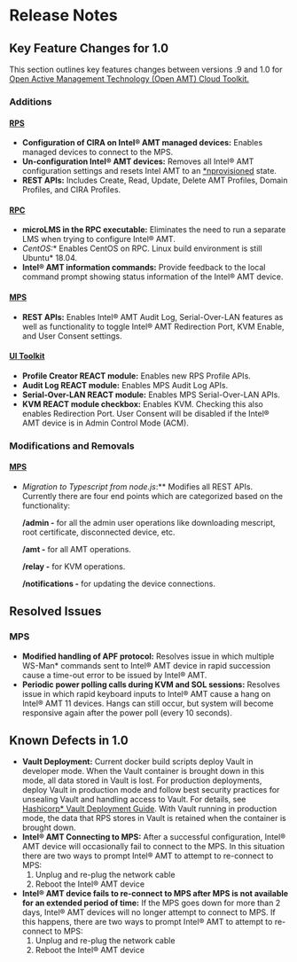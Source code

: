# Release Notes

## Key Feature Changes for 1.0
This section outlines key features changes between versions .9 and 1.0 for [Open Active Management Technology (Open AMT) Cloud Toolkit.](Glossary.md#o) 

### Additions

#### [RPS](Glossary.md#r)
- **Configuration of CIRA on Intel® AMT managed devices:** Enables managed devices to connect to the MPS.
- **Un-configuration Intel® AMT devices:** Removes all Intel® AMT configuration settings and resets Intel AMT to an [*nprovisioned](Glossary.md#p) state.
- **REST APIs:** Includes Create, Read, Update, Delete AMT Profiles, Domain Profiles, and CIRA Profiles.

#### [RPC](Glossary.md#r)
- **microLMS in the RPC executable:** Eliminates the need to run a separate LMS when trying to configure Intel® AMT.
- **CentOS*:** Enables CentOS on RPC. Linux build environment is still Ubuntu* 18.04.
- **Intel® AMT information commands:**  Provide feedback to the local command prompt showing status information of the Intel® AMT device.
  
#### [MPS](Glossary.md#m)
- **REST APIs:** Enables Intel® AMT Audit Log, Serial-Over-LAN features as well as functionality to toggle Intel® AMT Redirection Port, KVM Enable, and User Consent settings.

#### [UI Toolkit](Glossary.md#u)
- **Profile Creator REACT module:** Enables new RPS Profile APIs.
- **Audit Log REACT module:** Enables MPS Audit Log APIs.
- **Serial-Over-LAN REACT module:**  Enables MPS Serial-Over-LAN APIs.
- **KVM REACT module checkbox:** Enables KVM. Checking this also enables Redirection Port. User Consent will be disabled if the Intel® AMT device is in Admin Control Mode (ACM).

### Modifications and Removals
#### [MPS](Glossary.md#m)
- **Migration to Typescript* from node.js*:**  Modifies all REST APIs. Currently there are four end points which are categorized based on the functionality:

    **/admin -** for all the admin user operations like downloading mescript, root certificate, disconnected device, etc.

    **/amt -** for all AMT operations.

    **/relay -** for KVM operations.

    **/notifications -** for updating the device connections.

## Resolved Issues

### MPS

- **Modified handling of APF protocol:** Resolves issue in which multiple WS-Man* commands sent to Intel® AMT device in rapid succession cause a time-out error to be issued by Intel® AMT.
- **Periodic power polling calls during KVM and SOL sessions:** Resolves issue in which rapid keyboard inputs to Intel® AMT cause a hang on Intel® AMT 11 devices. Hangs can still occur, but system will become responsive again after the power poll (every 10 seconds).

## Known Defects in 1.0
- **Vault Deployment:** Current docker build scripts deploy Vault in developer mode. When the Vault container is brought down in this mode, all data stored in Vault is lost. For production deployments, deploy Vault in production mode and follow best security practices for unsealing Vault and handling access to Vault. For details, see [Hashicorp* Vault Deployment Guide](https://learn.hashicorp.com/tutorials/vault/deployment-guide). With Vault running in production mode, the data that RPS stores in Vault is retained when the container is brought down.
- **Intel® AMT Connecting to MPS:** After a successful configuration, Intel® AMT device will occasionally fail to connect to the MPS. In this situation there are two ways to prompt Intel® AMT to attempt to re-connect to MPS:
    1.	Unplug and re-plug the network cable
    2.	Reboot the Intel® AMT device
- **Intel® AMT device fails to re-connect to MPS after MPS is not available for an extended period of time:** If the MPS goes down for more than 2 days, Intel® AMT devices will no longer attempt to connect to MPS. If this happens, there are two ways to prompt Intel® AMT to attempt to re-connect to MPS:
    1.	Unplug and re-plug the network cable
    2.	Reboot the Intel® AMT device
